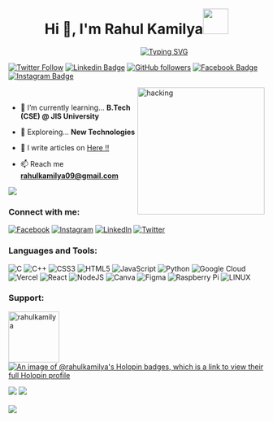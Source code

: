 <h1 align="center">Hi 👋, I'm Rahul Kamilya<img src="https://media.giphy.com/media/mGcNjsfWAjY5AEZNw6/giphy.gif" width="50"></h1>
&nbsp;&nbsp;&nbsp;&nbsp;&nbsp;&nbsp;&nbsp;&nbsp;&nbsp;&nbsp;&nbsp;&nbsp;&nbsp;&nbsp;&nbsp;&nbsp;&nbsp;&nbsp;&nbsp;&nbsp;&nbsp;&nbsp;&nbsp;&nbsp;&nbsp;&nbsp;&nbsp;&nbsp;&nbsp;&nbsp;&nbsp;&nbsp;&nbsp;&nbsp;&nbsp;&nbsp;&nbsp;&nbsp;&nbsp;&nbsp;&nbsp;&nbsp;&nbsp;&nbsp;&nbsp;&nbsp;&nbsp;&nbsp;&nbsp;&nbsp;&nbsp;&nbsp;&nbsp;&nbsp;&nbsp;&nbsp;&nbsp;&nbsp;&nbsp;&nbsp;&nbsp;&nbsp;&nbsp;&nbsp;&nbsp;&nbsp;<a href="https://git.io/typing-svg"><img src="https://readme-typing-svg.demolab.com?font=Fira+Code&pause=1000&color=14FF00&center=true&vCenter=true&width=435&lines=I'm+a+Student;JIS+University+26%22;Web+Developer+%7C%7C+Cyber+Security+" alt="Typing SVG" /></a>

[![Twitter Follow](https://img.shields.io/twitter/follow/kamilyatwt?style=social)](https://twitter.com/intent/follow?screen_name=kamilyatwt) [![Linkedin Badge](https://img.shields.io/badge/-rahulkamilya-blue?style=social&logo=Linkedin&logoColor=blue&link=https://www.linkedin.com/in/rahulkamilya)](https://www.linkedin.com/in/rahulkamilya) [![GitHub followers](https://img.shields.io/github/followers/rahulkamilya?label=Follow&style=social)](https://github.com/rahulkamilya/?tab=follow) [![Facebook Badge](https://img.shields.io/badge/-rahulkamilya09?style=social&&logo=Facebook&logoColor=blue&link=https://www.facebook.com/rahulkamilya09)](https://www.facebook.com/rahulkamilya09) [![Instagram Badge](https://img.shields.io/badge/-@mr_rahulkamilya?style=social&logo=Instagram&logoColor=A14DAF&link=https://www.instagram.com/mr_rahulkamilya)](https://www.instagram.com/mr_rahulkamilya)

<img align="right" alt="hacking" width="250" src="https://media.giphy.com/media/3oEjHWpiVIOGXT5l9m/giphy.gif">
<br> <p align="left">
  
- 🌱 I’m currently learning... **B.Tech (CSE) @ JIS University** 

- 🧭 Exploreing... **New Technologies**

- 📝 I write articles on [Here !!](https://dscjisu.in/blog)

- 📫 Reach me **rahulkamilya09@gmail.com**                                                              

[![](https://visitcount.itsvg.in/api?id=rahulkamilya&icon=0&color=0)](https://visitcount.itsvg.in)   

<h3 align="left">Connect with me:</h3>
  
[![Facebook](https://img.shields.io/badge/Facebook-%231877F2.svg?logo=Facebook&logoColor=white)](https://facebook.com/rahulkamilya09) [![Instagram](https://img.shields.io/badge/Instagram-%23E4405F.svg?logo=Instagram&logoColor=white)](https://instagram.com/mr_rahulkamilya) [![LinkedIn](https://img.shields.io/badge/LinkedIn-%230077B5.svg?logo=linkedin&logoColor=white)](https://linkedin.com/in/rahulkamilya) [![Twitter](https://img.shields.io/badge/Twitter-%231DA1F2.svg?logo=Twitter&logoColor=white)](https://twitter.com/kamilyatwt)
</p>

<h3 align="left">Languages and Tools:</h3>

![C](https://img.shields.io/badge/c-%2300599C.svg?style=plastic&logo=c&logoColor=white) ![C++](https://img.shields.io/badge/c++-%2300599C.svg?style=plastic&logo=c%2B%2B&logoColor=white) ![CSS3](https://img.shields.io/badge/css3-%231572B6.svg?style=plastic&logo=css3&logoColor=white) ![HTML5](https://img.shields.io/badge/html5-%23E34F26.svg?style=plastic&logo=html5&logoColor=white) ![JavaScript](https://img.shields.io/badge/javascript-%23323330.svg?style=plastic&logo=javascript&logoColor=%23F7DF1E) ![Python](https://img.shields.io/badge/python-3670A0?style=plastic&logo=python&logoColor=ffdd54) ![Google Cloud](https://img.shields.io/badge/Google%20Cloud-%234285F4.svg?style=plastic&logo=google-cloud&logoColor=white) ![Vercel](https://img.shields.io/badge/vercel-%23000000.svg?style=plastic&logo=vercel&logoColor=white) ![React](https://img.shields.io/badge/react-%2320232a.svg?style=plastic&logo=react&logoColor=%2361DAFB) ![NodeJS](https://img.shields.io/badge/node.js-6DA55F?style=plastic&logo=node.js&logoColor=white) ![Canva](https://img.shields.io/badge/Canva-%2300C4CC.svg?style=plastic&logo=Canva&logoColor=white) 	![Figma](https://img.shields.io/badge/figma-%23F24E1E.svg?style=plastic&logo=figma&logoColor=white) ![Raspberry Pi](https://img.shields.io/badge/-RaspberryPi-C51A4A?style=plastic&logo=Raspberry-Pi) ![LINUX](https://img.shields.io/badge/Linux-FCC624?style=plastic&logo=linux&logoColor=black)

<h3 align="left">Support:</h3>
<p><a href="https://pmny.in/2JG9y2DIqc3y"> <img align="left" src="https://i.ibb.co/RzWmtWK/white-line-donation-hand-with-money-icon-isolated-with-long-shadow-background-hand-give-money-as-don.png" height="100" width="100" alt="rahulkamilya" /></a></p><br><br>

<br><br>

[![An image of @rahulkamilya's Holopin badges, which is a link to view their full Holopin profile](https://holopin.me/rahulkamilya)](https://holopin.io/@rahulkamilya)

![](https://github-readme-stats.vercel.app/api?username=rahulkamilya&theme=radical&hide_border=false&include_all_commits=true&count_private=false) 
![](https://github-readme-streak-stats.herokuapp.com/?user=rahulkamilya&theme=radical&hide_border=false)<br/><br/>
![](https://github-readme-stats.vercel.app/api/top-langs/?username=rahulkamilya&theme=radical&hide_border=false&include_all_commits=true&count_private=false&layout=compact)
